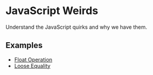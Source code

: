 # JavaScript Weirds

Understand the JavaScript quirks and why we have them.

## Examples

- [Float Operation](./float-operation)
- [Loose Equality](./loose-equality)
